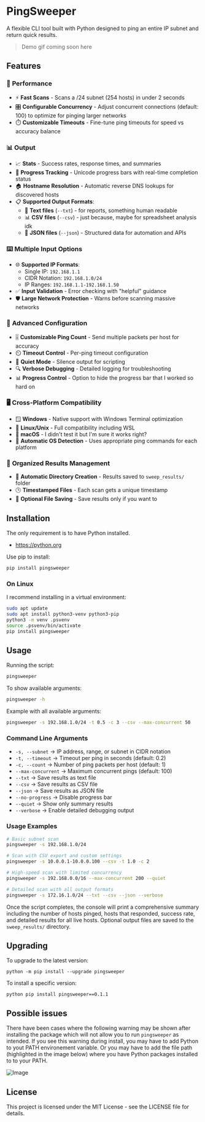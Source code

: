 # PingSweeper

A flexible CLI tool built with Python designed to ping an entire IP subnet and return quick results.

> Demo gif coming soon here

##  Features

### 🚀 **Performance**
- ⚡ **Fast Scans** - Scans a /24 subnet (254 hosts) in under 2 seconds
- 🎛️ **Configurable Concurrency** - Adjust concurrent connections (default: 100) to optimize for pinging larger networks
- ⏱️ **Customizable Timeouts** - Fine-tune ping timeouts for speed vs accuracy balance

### 📊 **Output**
- 📈 **Stats** - Success rates, response times, and summaries  
- 🎯 **Progress Tracking** - Unicode progress bars with real-time completion status
- 🏠 **Hostname Resolution** - Automatic reverse DNS lookups for discovered hosts
- 📋 **Supported Output Formats**:
  - 📄 **Text files** (`--txt`) - for reports, something human readable
  - 📊 **CSV files** (`--csv`) - just because, maybe for spreadsheet analysis idk
  - 🔗 **JSON files** (`--json`) - Structured data for automation and APIs

### ⌨️ **Multiple Input Options**
- 🌐 **Supported IP Formats**:
  - Single IP: `192.168.1.1`
  - CIDR Notation: `192.168.1.0/24`
  - IP Ranges: `192.168.1.1-192.168.1.50`
- ✅ **Input Validation** - Error checking with "helpful" guidance
- 🛡️ **Large Network Protection** - Warns before scanning massive networks

### 🔧 **Advanced Configuration**
- 🎚️ **Customizable Ping Count** - Send multiple packets per host for accuracy
- ⏲️ **Timeout Control** - Per-ping timeout configuration
- 🤫 **Quiet Mode** - Silence output for scripting
- 🔍 **Verbose Debugging** - Detailed logging for troubleshooting
- 📊 **Progress Control** - Option to hide the progress bar that I worked so hard on

### 🖥️ **Cross-Platform Compatibility**
- 🪟 **Windows** - Native support with Windows Terminal optimization
- 🐧 **Linux/Unix** - Full compatibility including WSL
- 🍎 **macOS** - I didn't test it but I'm sure it works right?
- 🔄 **Automatic OS Detection** - Uses appropriate ping commands for each platform

### 📁 **Organized Results Management**
- 📂 **Automatic Directory Creation** - Results saved to `sweep_results/` folder
- 🕒 **Timestamped Files** - Each scan gets a unique timestamp
- 💾 **Optional File Saving** - Save results only if you want to


## Installation

The only requirement is to have Python installed.

- https://python.org

Use pip to install:  

```sh
pip install pingsweeper
```
### On Linux

I recommend installing in a virtual environment:
```sh
sudo apt update
sudo apt install python3-venv python3-pip
python3 -m venv .psvenv
source .psvenv/bin/activate
pip install pingsweeper
```

## Usage

Running the script:
```sh
pingsweeper
```

To show available arguments:
```sh
pingsweeper -h
```

Example with all available arguments:
```sh
pingsweeper -s 192.168.1.0/24 -t 0.5 -c 3 --csv --max-concurrent 50
```

###  **Command Line Arguments**
- `-s, --subnet` → IP address, range, or subnet in CIDR notation
- `-t, --timeout` → Timeout per ping in seconds (default: 0.2)
- `-c, --count` → Number of ping packets per host (default: 1)
- `--max-concurrent` → Maximum concurrent pings (default: 100)
- `--txt` → Save results as text file
- `--csv` → Save results as CSV file  
- `--json` → Save results as JSON file
- `--no-progress` → Disable progress bar
- `--quiet` → Show only summary results
- `--verbose` → Enable detailed debugging output

###  **Usage Examples**

```bash
# Basic subnet scan
pingsweeper -s 192.168.1.0/24

# Scan with CSV export and custom settings
pingsweeper -s 10.0.0.1-10.0.0.100 --csv -t 1.0 -c 2

# High-speed scan with limited concurrency
pingsweeper -s 192.168.0.0/16 --max-concurrent 200 --quiet

# Detailed scan with all output formats
pingsweeper -s 172.16.1.0/24 --txt --csv --json --verbose
```

Once the script completes, the console will print a comprehensive summary including the number of hosts pinged, hosts that responded, success rate, and detailed results for all live hosts. Optional output files are saved to the `sweep_results/` directory.

## Upgrading

To upgrade to the latest version:
```shell
python -m pip install --upgrade pingsweeper
```

To install a specific version:
```shell
python pip install pingsweeper==0.1.1
```

## Possible issues

There have been cases where the following warning may be shown after installing the package which will not allow you to run `pingsweeper` as intended. If you see this warning during install, you may have to add Python to yout PATH environement variable. Or you may have to add the file path (highlighted in the image below) where you have Python packages installed to to your PATH.

![Image](https://github.com/user-attachments/assets/c26eb4fd-1f63-47ac-9fb0-cad1d00fccc9)

## License

This project is licensed under the MIT License - see the LICENSE file for details.